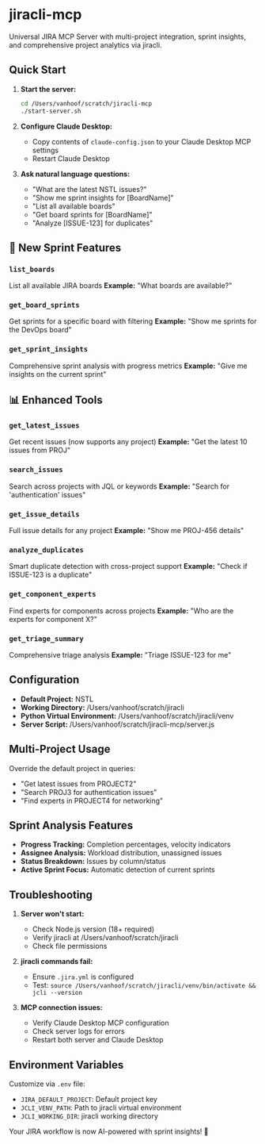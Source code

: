# jiracli-mcp

Universal JIRA MCP Server with multi-project integration, sprint insights, and comprehensive project analytics via jiracli.

## Quick Start

1. **Start the server:**
   ```bash
   cd /Users/vanhoof/scratch/jiracli-mcp
   ./start-server.sh
   ```

2. **Configure Claude Desktop:**
   - Copy contents of `claude-config.json` to your Claude Desktop MCP settings
   - Restart Claude Desktop

3. **Ask natural language questions:**
   - "What are the latest NSTL issues?"
   - "Show me sprint insights for [BoardName]"
   - "List all available boards"
   - "Get board sprints for [BoardName]"
   - "Analyze [ISSUE-123] for duplicates"

## 🚀 New Sprint Features

### `list_boards`
List all available JIRA boards
**Example:** "What boards are available?"

### `get_board_sprints`
Get sprints for a specific board with filtering
**Example:** "Show me sprints for the DevOps board"

### `get_sprint_insights`
Comprehensive sprint analysis with progress metrics
**Example:** "Give me insights on the current sprint"

## 📊 Enhanced Tools

### `get_latest_issues`
Get recent issues (now supports any project)
**Example:** "Get the latest 10 issues from PROJ"

### `search_issues`
Search across projects with JQL or keywords
**Example:** "Search for 'authentication' issues"

### `get_issue_details`
Full issue details for any project
**Example:** "Show me PROJ-456 details"

### `analyze_duplicates`
Smart duplicate detection with cross-project support
**Example:** "Check if ISSUE-123 is a duplicate"

### `get_component_experts`
Find experts for components across projects
**Example:** "Who are the experts for component X?"

### `get_triage_summary`
Comprehensive triage analysis
**Example:** "Triage ISSUE-123 for me"

## Configuration

- **Default Project:** NSTL
- **Working Directory:** /Users/vanhoof/scratch/jiracli
- **Python Virtual Environment:** /Users/vanhoof/scratch/jiracli/venv
- **Server Script:** /Users/vanhoof/scratch/jiracli-mcp/server.js

## Multi-Project Usage

Override the default project in queries:
- "Get latest issues from PROJECT2"
- "Search PROJ3 for authentication issues"
- "Find experts in PROJECT4 for networking"

## Sprint Analysis Features

- **Progress Tracking:** Completion percentages, velocity indicators
- **Assignee Analysis:** Workload distribution, unassigned issues
- **Status Breakdown:** Issues by column/status
- **Active Sprint Focus:** Automatic detection of current sprints

## Troubleshooting

1. **Server won't start:**
   - Check Node.js version (18+ required)
   - Verify jiracli at /Users/vanhoof/scratch/jiracli
   - Check file permissions

2. **jiracli commands fail:**
   - Ensure `.jira.yml` is configured
   - Test: `source /Users/vanhoof/scratch/jiracli/venv/bin/activate && jcli --version`

3. **MCP connection issues:**
   - Verify Claude Desktop MCP configuration
   - Check server logs for errors
   - Restart both server and Claude Desktop

## Environment Variables

Customize via `.env` file:
- `JIRA_DEFAULT_PROJECT`: Default project key
- `JCLI_VENV_PATH`: Path to jiracli virtual environment
- `JCLI_WORKING_DIR`: jiracli working directory

Your JIRA workflow is now AI-powered with sprint insights! 🚀
